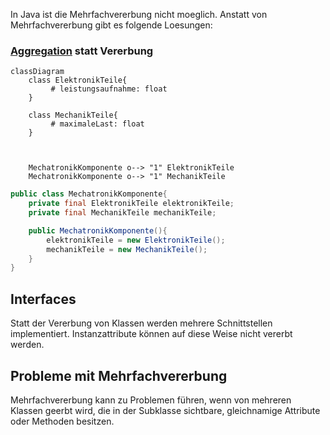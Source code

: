 
In Java ist die Mehrfachvererbung nicht moeglich.
Anstatt von Mehrfachvererbung gibt es folgende Loesungen:

### [Aggregation](Aggregation.md) statt Vererbung

```mermaid
classDiagram
	class ElektronikTeile{
		 # leistungsaufnahme: float
	}

	class MechanikTeile{
		 # maximaleLast: float
	}



	MechatronikKomponente o--> "1" ElektronikTeile
	MechatronikKomponente o--> "1" MechanikTeile

```

```Java
public class MechatronikKomponente{
	private final ElektronikTeile elektronikTeile;
	private final MechanikTeile mechanikTeile;

	public MechatronikKomponente(){
		elektronikTeile = new ElektronikTeile();
		mechanikTeile = new MechanikTeile();
	}
}
```

## Interfaces

Statt der Vererbung von Klassen werden mehrere Schnittstellen implementiert.
Instanzattribute können auf diese Weise nicht vererbt werden.



## Probleme mit Mehrfachvererbung
Mehrfachvererbung kann zu Problemen führen, wenn von mehreren Klassen geerbt wird, die in der Subklasse sichtbare, gleichnamige Attribute oder Methoden besitzen.

